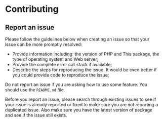 # Contributing

## Report an issue

Please follow the guidelines below when creating an issue so that your issue can be more promptly resolved:
* Provide information including: the version of PHP and This package, the type of operating system and Web server;
* Provide the complete error call stack if available;
* Describe the steps for reproducing the issue. It would be even better if you could provide code to reproduce the issue;

Do not report an issue if you are asking how to use some feature. You should use the `README.md` file.

Before you report an issue, please search through existing issues to see if your issue is already reported or fixed to make sure you are not reporting a duplicated issue. Also make sure you have the latest version of package and see if the issue still exists.